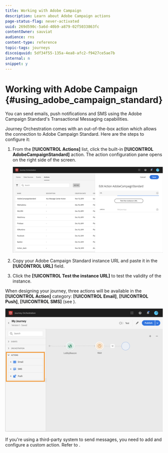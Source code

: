 ```yaml
---
title: Working with Adobe Campaign
description: Learn about Adobe Campaign actions
page-status-flag: never-activated
uuid: 269d590c-5a6d-40b9-a879-02f5033863fc
contentOwner: sauviat
audience: rns
content-type: reference
topic-tags: journeys
discoiquuid: 5df34f55-135a-4ea8-afc2-f9427ce5ae7b
internal: n
snippet: y
---
```


# Working with Adobe Campaign {#using_adobe_campaign_standard}

You can send emails, push notifications and SMS using the Adobe Campaign Standard's Transactional Messaging capabilities. 

Journey Orchestration comes with an out-of-the-box action which allows the connection to Adobe Campaign Standard. Here are the steps to configure it:

1. From the **[!UICONTROL Actions]** list, click the built-in **[!UICONTROL AdobeCampaignStandard]** action. The action configuration pane opens on the right side of the screen.

    ![](../assets/actioncampaign.png)

1. Copy your Adobe Campaign Standard instance URL and paste it in the **[!UICONTROL URL]** field. 

1. Click the **[!UICONTROL Test the instance URL]** to test the validity of the instance.

When designing your journey, three actions will be available in the **[!UICONTROL Action]** category: **[!UICONTROL Email]**, **[!UICONTROL Push]**, **[!UICONTROL SMS]** (see [](../building-journeys/using-adobe-campaign-actions.md)).

![](../assets/journey58.png)

If you're using a third-party system to send messages, you need to add and configure a custom action. Refer to [](../action/about-custom-action-configuration.md).
